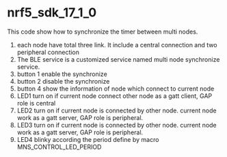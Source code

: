 # nrf5_sdk_17_1_0
This code show how to synchronize the timer between multi nodes. 
1. each node have total three link. It include a central connection and two peripheral connection
2. The BLE service is a customized service named multi node synchronize service.
3. button 1 enable the synchronize
4. button 2 disable the synchronize
5. button 4 show the information of node which connect to current node
6. LED1 turn on if current node connect other node as a gatt client, GAP role is central
7. LED2 turn on if current node is connected by other node. current node work as a gatt server, GAP role is peripheral. 
8. LED3 turn on if current node is connected by other node. current node work as a gatt server, GAP role is peripheral. 
9. LED4 blinky according the period define by macro MNS_CONTROL_LED_PERIOD
